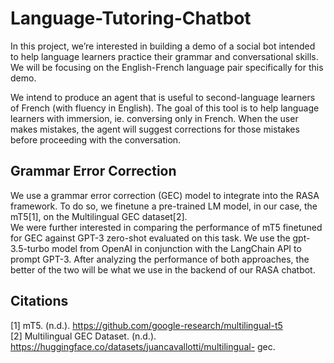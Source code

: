 # Language-Tutoring-Chatbot
In this project, we’re interested in building a demo of a social bot intended to help language learners practice their grammar and conversational skills. We will be focusing on the English-French language pair specifically for this demo.

We intend to produce an agent that is useful to second-language learners of French (with fluency in English). The goal of this tool is to help language learners with immersion, ie. conversing only in French. When the user makes mistakes, the agent will suggest corrections for those mistakes before proceeding with the conversation.

## Grammar Error Correction

We use a grammar error correction (GEC) model to integrate into the RASA framework. To do so, we finetune a pre-trained LM model, in our case, the mT5[1], on the Multilingual GEC dataset[2]. \
We were further interested in comparing the performance of mT5 finetuned for GEC against GPT-3 zero-shot evaluated on this task. We use the gpt-3.5-turbo model from OpenAI in conjunction with the LangChain API to prompt GPT-3. After analyzing the performance of both approaches, the better of the two will be what we use in the backend of our RASA chatbot.

## Citations

[1] mT5. (n.d.). https://github.com/google-research/multilingual-t5 \
[2] Multilingual GEC Dataset. (n.d.). https://huggingface.co/datasets/juancavallotti/multilingual- gec.
